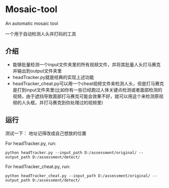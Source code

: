 # Mosaic-tool
An automatic mosaic tool

一个用于自动检测人头并打码的工具



## 介绍
- 能够批量检测一个input文件夹里的所有视频文件，并将其批量人头打马赛克并输出到output文件夹里
- headTracker.py就是经典的实现上述功能
- headTracker_cheat.py可以用一个cheat视频文件来检测人头，但是打马赛克是打到input文件夹里(比如你有一些已经跑过人体关键点检测或者面部检测的视频，由于遮挡导致面部打马赛克可能会效果不好，就可以用这个来检测原视频的人头框，并打马赛克到你处理过的视频里)

  

## 运行
测试一下： 
地址记得改成自己想放的位置

For headTracker.py, run:
```
python headTracker.py --input_path D:/assessment/original/ --output_path D:/assessment/detect/
```
For headTracker_cheat.py, run:
```
python headTracker_cheat.py --input_path D:/assessment/original/ --output_path D:/assessment/detect/
```
